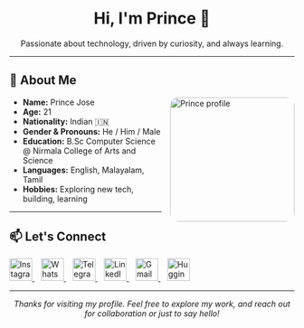 <!-- GitHub Profile README -->

<h1 align="center">Hi, I'm Prince 👋</h1>

<p align="center">
  Passionate about technology, driven by curiosity, and always learning.
</p>

---

## 👤 About Me

<img src="YOUR_PROFILE_IMAGE_URL_HERE" width="220" align="right" style="border-radius: 15px; margin-left: 15px;" alt="Prince profile" />

- **Name:** Prince Jose  
- **Age:** 21  
- **Nationality:** Indian 🇮🇳  
- **Gender & Pronouns:** He / Him / Male  
- **Education:** B.Sc Computer Science @ Nirmala College of Arts and Science  
- **Languages:** English, Malayalam, Tamil  
- **Hobbies:** Exploring new tech, building, learning

---

## 📫 Let's Connect

<p align="left">
  <a href="https://www.instagram.com/_prince__jose__/" title="Instagram">
    <img src="https://cdn-icons-png.flaticon.com/512/2111/2111463.png" width="40" alt="Instagram" />
  </a>
  &nbsp;&nbsp;
  <a href="http://api.whatsapp.com/send?phone=8590360275&text=Hi%20PRINCE" title="WhatsApp">
    <img src="https://cdn-icons-png.flaticon.com/512/733/733585.png" width="40" alt="WhatsApp" />
  </a>
  &nbsp;&nbsp;
  <a href="http://t.me/princejose007" title="Telegram">
    <img src="https://cdn-icons-png.flaticon.com/512/2111/2111646.png" width="40" alt="Telegram" />
  </a>
  &nbsp;&nbsp;
  <a href="https://www.linkedin.com/in/prince-jose-9474b3253" title="LinkedIn">
    <img src="https://cdn-icons-png.flaticon.com/512/145/145807.png" width="40" alt="LinkedIn" />
  </a>
  &nbsp;&nbsp;
  <a href="mailto:princejose2004@gmail.com" title="Gmail">
    <img src="https://cdn-icons-png.flaticon.com/512/732/732200.png" width="40" alt="Gmail" />
  </a>
  &nbsp;&nbsp;
  <a href="https://huggingface.co/princejose007" title="Hugging Face">
    <img src="https://huggingface.co/front/assets/huggingface_logo-noborder.svg" width="40" alt="Hugging Face" />
  </a>
</p>

---

<p align="center"><i>Thanks for visiting my profile. Feel free to explore my work, and reach out for collaboration or just to say hello!</i></p>
